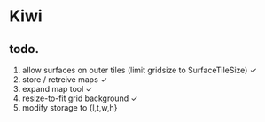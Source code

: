 # Kiwi


## todo.

1. allow surfaces on outer tiles (limit gridsize to SurfaceTileSize) ✓ 
2. store / retreive maps ✓
3. expand map tool ✓
4. resize-to-fit grid background ✓
5. modify storage to {l,t,w,h} 


